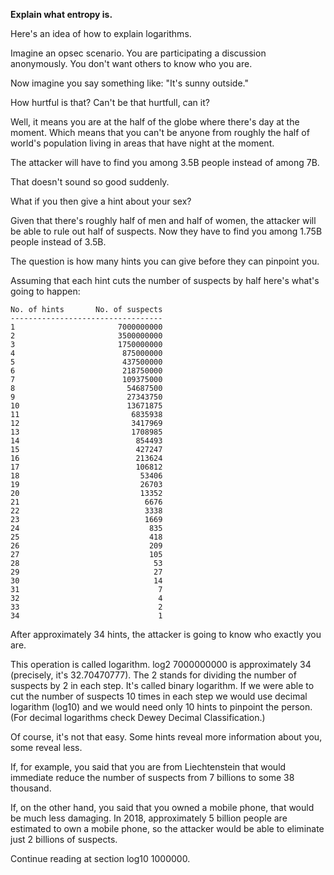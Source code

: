 **Explain what entropy is.**

Here's an idea of how to explain logarithms.

Imagine an opsec scenario. You are participating a discussion anonymously. You don't want others to know who you are.

Now imagine you say something like: "It's sunny outside."

How hurtful is that? Can't be that hurtfull, can it?

Well, it means you are at the half of the globe where there's day at the moment. Which means that you can't be anyone from roughly the half of world's population living in areas that have night at the moment.

The attacker will have to find you among 3.5B people instead of among 7B.

That doesn't sound so good suddenly.

What if you then give a hint about your sex?

Given that there's roughly half of men and half of women, the attacker will be able to rule out half of suspects. Now they have to find you among 1.75B people instead of 3.5B.

The question is how many hints you can give before they can pinpoint you.

Assuming that each hint cuts the number of suspects by half here's what's going to happen:

```
No. of hints       No. of suspects
----------------------------------
1                       7000000000
2                       3500000000
3                       1750000000
4                        875000000
5                        437500000
6                        218750000
7                        109375000
8                         54687500
9                         27343750
10                        13671875
11                         6835938
12                         3417969
13                         1708985
14                          854493
15                          427247
16                          213624
17                          106812
18                           53406
19                           26703
20                           13352
21                            6676
22                            3338
23                            1669
24                             835
25                             418
26                             209
27                             105
28                              53
29                              27
30                              14
31                               7
32                               4
33                               2
34                               1
```

After approximately 34 hints, the attacker is going to know who exactly you are.

This operation is called logarithm. log2 7000000000 is approximately 34 (precisely, it's 32.70470777). The 2 stands for dividing the number of suspects by 2 in each step. It's called binary logarithm. If we were able to cut the number of suspects 10 times in each step we would use decimal logarithm (log10) and we would need only 10 hints to pinpoint the person. (For decimal logarithms check Dewey Decimal Classification.)

Of course, it's not that easy. Some hints reveal more information about you, some reveal less.

If, for example, you said that you are from Liechtenstein that would immediate reduce the number of suspects from 7 billions to some 38 thousand.

If, on the other hand, you said that you owned a mobile phone, that would be much less damaging. In 2018, approximately 5 billion people are estimated to own a mobile phone, so the attacker would be able to eliminate just 2 billions of suspects.

Continue reading at section log10 1000000.
